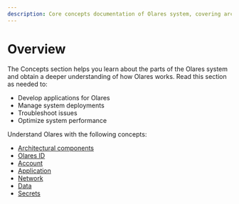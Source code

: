```yaml
---
description: Core concepts documentation of Olares system, covering architecture design, identity authentication, application management, network configuration and data security fundamentals for developers.
---
```

# Overview

The Concepts section helps you learn about the parts of the Olares system and obtain a deeper understanding of how Olares works. Read this section as needed to:

- Develop applications for Olares
- Manage system deployments
- Troubleshoot issues
- Optimize system performance

Understand Olares with the following concepts:

- [Architectural components](architecture.md)
- [Olares ID](./olares-id.md)
- [Account](./account.md)
- [Application](./application.md)
- [Network](./network.md)
- [Data](./data.md)
- [Secrets](./secrets.md)


